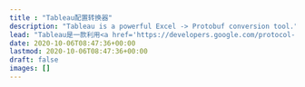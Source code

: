 ```yaml
---
title : "Tableau配置转换器"
description: "Tableau is a powerful Excel -> Protobuf conversion tool."
lead: "Tableau是一款利用<a href='https://developers.google.com/protocol-buffers/docs/proto3'>Protobuf (proto3)</a>的强大特性开发的现代化配置转换器，能够将<b>Excel/XML</b>转换成多种格式：<a href='https://developers.google.com/protocol-buffers/docs/proto3#json'><b>JSON(protojson)</b></a>，<a href='https://pkg.go.dev/google.golang.org/protobuf/encoding/prototext'><b>TEXT(prototext)</b></a>和<a href='https://pkg.go.dev/google.golang.org/protobuf/encoding/protowire'><b>BIN(protowire)</b></a>。"
date: 2020-10-06T08:47:36+00:00
lastmod: 2020-10-06T08:47:36+00:00
draft: false
images: []
---
```

